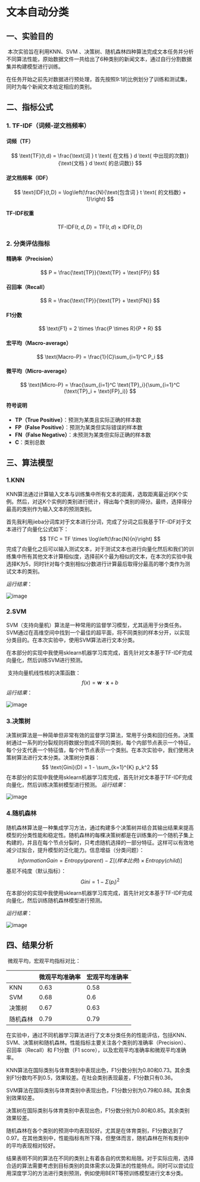 # 文本自动分类

## 一、实验目的

​	本次实验旨在利用KNN、SVM 、决策树、随机森林四种算法完成文本任务并分析不同算法性能，原始数据文件一共给出了6种类别的新闻文本，通过自行分割数据集并构建模型进行训练。

​	在任务开始之前先对数据进行预处理，首先按照9:1的比例划分了训练和测试集，同时为每个新闻文本给定相应的类别。

## 二、指标公式

### 1. **TF-IDF（词频-逆文档频率）**

#### 词频（TF）

$$
\text{TF}(t,d) = \frac{\text{词 } t \text{ 在文档 } d \text{ 中出现的次数}}{\text{文档 } d \text{ 的总词数}}
$$



#### 逆文档频率（IDF）

$$
\text{IDF}(t,D) = \log\left(\frac{N}{\text{包含词 } t \text{ 的文档数} + 1}\right)
$$



#### TF-IDF权重

$$
\text{TF-IDF}(t,d,D) = \text{TF}(t,d) \times \text{IDF}(t,D)
$$

### 2. **分类评估指标**

#### 精确率（Precision）

$$
P = \frac{\text{TP}}{\text{TP} + \text{FP}}
$$



#### 召回率（Recall）

$$
R = \frac{\text{TP}}{\text{TP} + \text{FN}}
$$



#### F1分数

$$
\text{F1} = 2 \times \frac{P \times R}{P + R}
$$



#### 宏平均（Macro-average）

$$
\text{Macro-P} = \frac{1}{C}\sum_{i=1}^C P_i
$$



#### 微平均（Micro-average）

$$
\text{Micro-P} = \frac{\sum_{i=1}^C \text{TP}_i}{\sum_{i=1}^C (\text{TP}_i + \text{FP}_i)}
$$

#### 符号说明

- **TP（True Positive）**：预测为某类且实际正确的样本数  
- **FP（False Positive）**：预测为某类但实际错误的样本数  
- **FN（False Negative）**：未预测为某类但实际正确的样本数  
- **C**：类别总数  

## 三、算法模型

### 1.KNN

​	KNN算法通过计算输入文本与训练集中所有文本的距离，选取距离最近的K个实例。然后，对这K个实例的类别进行统计，得出每个类别的得分。最终，选择得分最高的类别作为输入文本的预测类别。

​	首先我利用jieba分词库对于文本进行分词，完成了分词之后我基于TF-IDF对于文本进行了向量化公式如下：
$$
TFC = TF \times \log\left(\frac{N}{n}\right)
$$
​	完成了向量化之后可以输入测试文本，对于测试文本也进行向量化然后和我们的训练集中所有其他文本计算相似度，选择前K个最为相似的文本，在本次的实验中我选择K为5，同时针对每个类别相似分数进行计算最后取得分最高的哪个类作为测试文本的类别。

*运行结果*：

![image](https://github.com/user-attachments/assets/7bb1dfb5-b147-42e0-b052-fc399a548481)

### 2.SVM

​	SVM（支持向量机）算法是一种常用的监督学习模型，尤其适用于分类任务。SVM通过在高维空间中找到一个最佳的超平面，将不同类别的样本分开，以实现分类目的。在本次实验中，使用SVM算法进行文本分类。

​	在本部分的实现中我使用sklearn机器学习库完成，首先针对文本基于TF-IDF完成向量化，然后训练SVM进行预测。

​	支持向量机线性核的决策函数：
$$
f(x) = \mathbf{w} \cdot \mathbf{x} + b
$$
*运行结果*：

![image](https://github.com/user-attachments/assets/117a7f65-2936-4af6-a1c6-6bda753af1b9)

### 3.决策树

​	决策树算法是一种简单但非常有效的监督学习算法，常用于分类和回归任务。决策树通过一系列的分裂规则将数据分割成不同的类别，每个内部节点表示一个特征，每个分支代表一个特征值，每个叶节点表示一个类别。在本次实验中，我们使用决策树算法进行文本分类。决策树分类器：
$$
\text{Gini}(D) = 1 - \sum_{k=1}^{K} p_k^2
$$
​	在本部分的实现中我使用sklearn机器学习库完成，首先针对文本基于TF-IDF完成向量化，然后训练决策树模型进行预测。
*运行结果*：

![image](https://github.com/user-attachments/assets/f7a31bdc-8af5-4e15-8ec7-edd187e49889)

### 4.随机森林

​	随机森林算法是一种集成学习方法，通过构建多个决策树并结合其输出结果来提高模型的分类性能和稳定性。随机森林的每棵决策树都是在训练集的一个随机子集上构建的，并且在每个节点分裂时，只考虑随机选择的一部分特征。这样可以有效地减少过拟合，提升模型的泛化能力。
​	信息增益（分类问题）：
$$
InformationGain = Entropy(parent) - Σ [ (样本比例) × Entropy(child) ]
$$
​	基尼不纯度（默认指标）：
$$
Gini = 1 - Σ (p_i)^2
$$
​	在本部分的实现中我使用sklearn机器学习库完成，首先针对文本基于TF-IDF完成向量化，然后训练随机森林模型进行预测。

*运行结果*：

![image](https://github.com/user-attachments/assets/3cade237-5f75-4b00-9215-78943eaadbe0)

## 四、结果分析

​	微观平均，宏观平均指标对比：

|          | 微观平均准确率 | 宏观平均准确率 |
| -------- | -------------- | -------------- |
| KNN      | 0.63           | 0.58           |
| SVM      | 0.68           | 0.6            |
| 决策树   | 0.67           | 0.63           |
| 随机森林 | 0.79           | 0.79           |

​	在实验中，通过不同机器学习算法进行了文本分类任务的性能评估，包括KNN、SVM、决策树和随机森林。性能指标主要关注各个类别的准确率（Precision）、召回率（Recall）和 F1分数（F1 score），以及宏观平均准确率和微观平均准确率。

​	KNN算法在国际类别与体育类别中表现出色，F1分数分别为0.80和0.73。其余类别F1分数均不到0.5，效果较差。在社会类别表现最差，F1分数只有0.36。

​	SVM算法在国际类别与体育类别中表现出色，F1分数分别为0.79和0.88。其余类别效果较差。

​	决策树在国际类别与体育类别中表现出色，F1分数分别为0.80和0.85。其余类别效果较差。

​	随机森林在各个类别的预测中均表现较好。尤其是在体育类别，F1分数达到了0.97。在其他类别中，性能指标有所下降，但整体而言，随机森林在所有类别中的平均表现相对较好。

​	结果表明不同的算法在不同的类别上有着各自的优势和局限。对于实际应用，选择合适的算法需要考虑到目标类别的具体需求以及算法的性能特点。同时可以尝试应用深度学习的方法进行类别预测，例如使用BERT等预训练模型进行文本分类。
